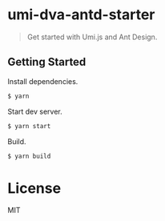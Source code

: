 # umi-dva-antd-starter

> Get started with Umi.js and Ant Design.

## Getting Started

Install dependencies.

```bash
$ yarn
```

Start dev server.

```bash
$ yarn start
```

Build.

```bash
$ yarn build
```

# License

MIT
